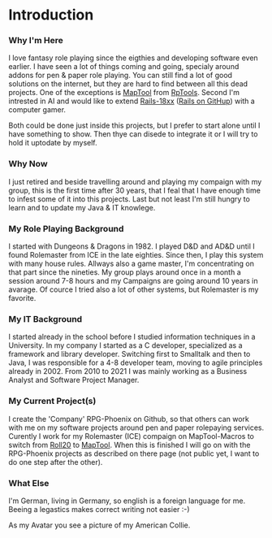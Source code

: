 # Introduction

### Why I'm Here
I love fantasy role playing since the eigthies and developing software even earlier. I have seen a lot of things coming and going, specialy around addons for pen & paper role playing. You can still find a lot of good solutions on the internet, but they are hard to find between all this dead projects. One of the exceptions is [MapTool](https://www.rptools.net/toolbox/maptool/) from [RpTools](https://www.rptools.net/).
Second I'm intrested in AI and would like to extend [Rails-18xx](https://sourceforge.net/projects/rails/) ([Rails on GitHup](https://github.com/Rails-18xx/)) with a computer gamer.

Both could be done just inside this projects, but I prefer to start alone until I have something to show. Then thye can disede to integrate it or I will try to hold it uptodate by myself.


### Why Now
I just retired and beside travelling around and playing my compaign with my group, this is the first time after 30 years, that I feal that I have enough time to infest some of it into this projects. Last but not least I'm still hungry to learn and to update my Java & IT knowlege. 

### My Role Playing Background
I started with Dungeons & Dragons in 1982. I played D&D and AD&D until I found Rolemaster from ICE in the late eighties. Since then, I play this system with many house rules. Allways also a game master, I'm concentrating on that part since the nineties. My group plays around once in a month a session around 7-8 hours and my Campaigns are going around 10 years in avarage. Of cource I tried also a lot of other systems, but Rolemaster is my favorite.

### My IT Background
I started already in the school before I studied information techniques in a University. In my company I started as a C developer, specialized as a framework and library developer.
Switching first to Smalltalk and then to Java, I was responsible for a 4-8 developer team, moving to agile principles already in 2002. From 2010 to 2021 I was mainly working as a Business Analyst and Software Project Manager. 

### My Current Project(s)
I create the 'Company' RPG-Phoenix on Github, so that others can work with me on my software projects around pen and paper rolepaying services.
Curently I work for my Rolemaster (ICE) compaign on MapTool-Macros to switch from [Roll20](https://app.roll20.net) to [MapTool](https://www.rptools.net/toolbox/maptool/). When this is finished I will go on with the RPG-Phoenix projects as described on there page (not public yet, I want to do one step after the other).

### What Else
I'm German, living in Germany, so english is a foreign language for me. Beeing a legastics makes correct writing not easier :-)

As my Avatar you see a picture of my American Collie.

<!--
**Snarfbur/Snarfbur** is a ✨ _special_ ✨ repository because its `README.md` (this file) appears on your GitHub profile.

Here are some ideas to get you started:

- 🔭 I’m currently working on ...
- 🌱 I’m currently learning ...
- 👯 I’m looking to collaborate on ...
- 🤔 I’m looking for help with ...
- 💬 Ask me about ...
- 📫 How to reach me: ...
- 😄 Pronouns: ...
- ⚡ Fun fact: ...
-->
